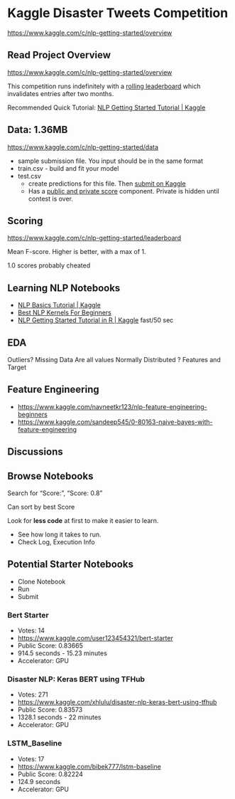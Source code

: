 # Kaggle Disaster Tweets Competition

https://www.kaggle.com/c/nlp-getting-started/overview

## Read Project Overview

https://www.kaggle.com/c/nlp-getting-started/overview

This competition runs indefinitely with a  [rolling leaderboard](https://www.kaggle.com/c/titanic/discussion/6240)  which invalidates entries after two months.

Recommended Quick Tutorial: [NLP Getting Started Tutorial | Kaggle](https://www.kaggle.com/philculliton/nlp-getting-started-tutorial)

## Data: 1.36MB

https://www.kaggle.com/c/nlp-getting-started/data

- sample submission file. You input should be in the same format
- train.csv - build and fit your model
- test.csv
  - create predictions for this file. Then [submit on Kaggle](https://www.kaggle.com/c/nlp-getting-started/submit)
  - Has a [public and private score](https://www.kaggle.com/c/nlp-getting-started/leaderboard) component. Private is hidden until contest is over.

## Scoring

https://www.kaggle.com/c/nlp-getting-started/leaderboard

Mean F-score.  Higher is better, with a max of 1.

1.0 scores probably cheated

## Learning NLP Notebooks

- [NLP Basics Tutorial | Kaggle](https://www.kaggle.com/frankmollard/nlp-basics-tutorial)
- [Best NLP Kernels For Beginners](https://www.kaggle.com/c/nlp-getting-started/discussion/134890)
- [NLP Getting Started Tutorial in R | Kaggle](https://www.kaggle.com/wrrosa/nlp-getting-started-tutorial-in-r/comments) fast/50 sec

## EDA

Outliers?
Missing Data
Are all values Normally Distributed ?
  Features and Target

## Feature Engineering

- https://www.kaggle.com/navneetkr123/nlp-feature-engineering-beginners
- https://www.kaggle.com/sandeep545/0-80163-naive-bayes-with-feature-engineering

## Discussions

## Browse Notebooks

Search for “Score:”, “Score: 0.8”

Can sort by best Score

Look for **less code** at first to make it easier to learn.

- See how long it takes to run.
- Check Log, Execution Info

## Potential Starter Notebooks

- Clone Notebook
- Run
- Submit

### Bert Starter

- Votes: 14
- https://www.kaggle.com/user123454321/bert-starter
- Public Score: 0.83665
- 914.5 seconds - 15.23 minutes
- Accelerator:  GPU

### Disaster NLP: Keras BERT using TFHub

- Votes: 271
- https://www.kaggle.com/xhlulu/disaster-nlp-keras-bert-using-tfhub
- Public Score: 0.83573
- 1328.1 seconds - 22 minutes 
- Accelerator:  GPU

### LSTM_Baseline

- Votes: 17
- https://www.kaggle.com/bibek777/lstm-baseline
- Public Score: 0.82224
- 124.9 seconds
- Accelerator: GPU
